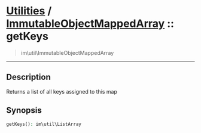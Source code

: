 # [Utilities](util.md) / [ImmutableObjectMappedArray](util-ImmutableObjectMappedArray.md) :: getKeys
 > im\util\ImmutableObjectMappedArray
____

## Description
Returns a list of all keys assigned to this map

## Synopsis
```php
getKeys(): im\util\ListArray
```
